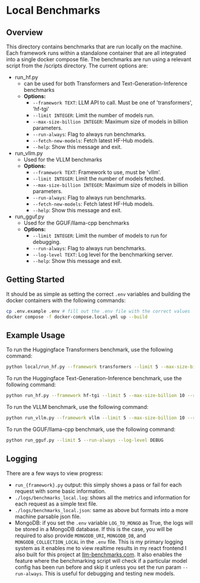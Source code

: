# Local Benchmarks

## Overview
This directory contains benchmarks that are run locally on the machine. Each framework runs within a standalone container that are all integrated into a single docker compose file. The benchmarks are run using a relevant script from the /scripts directory. The current options are:
- run_hf.py
    - can be used for both Transformers and Text-Generation-Inference benchmarks
    - **Options:**
        - `--framework TEXT`: LLM API to call. Must be one of 'transformers', 'hf-tgi'
        - `--limit INTEGER`: Limit the number of models run.
        - `--max-size-billion INTEGER`: Maximum size of models in billion parameters.
        - `--run-always`: Flag to always run benchmarks.
        - `--fetch-new-models`: Fetch latest HF-Hub models.
        - `--help`: Show this message and exit.
- run_vllm.py
    - Used for the VLLM benchmarks
    - **Options:**
        - `--framework TEXT`: Framework to use, must be 'vllm'.
        - `--limit INTEGER`: Limit the number of models fetched.
        - `--max-size-billion INTEGER`: Maximum size of models in billion parameters.
        - `--run-always`: Flag to always run benchmarks.
        - `--fetch-new-models`: Fetch latest HF-Hub models.
        - `--help`: Show this message and exit.
- run_gguf.py
    - Used for the GGUF/llama-cpp benchmarks
    - **Options:**
        - `--limit INTEGER`: Limit the number of models to run for debugging.
        - `--run-always`: Flag to always run benchmarks.
        - `--log-level TEXT`: Log level for the benchmarking server.
        - `--help`: Show this message and exit.


## Getting Started
It should be as simple as setting the correct `.env` variables and building the docker containers with the following commands:
```bash
cp .env.example .env # fill out the .env file with the correct values
docker compose -f docker-compose.local.yml up --build
```

## Example Usage

To run the Huggingface Transformers benchmark, use the following command:
```bash
python local/run_hf.py --framework transformers --limit 5 --max-size-billion 10 --run-always
```

To run the Huggingface Text-Generation-Inference benchmark, use the following command:
```bash
python run_hf.py --framework hf-tgi --limit 5 --max-size-billion 10 --run-always
```

To run the VLLM benchmark, use the following command:
```bash
python run_vllm.py --framework vllm --limit 5 --max-size-billion 10 --run-always
```

To run the GGUF/llama-cpp benchmark, use the following command:
```bash
python run_gguf.py --limit 5 --run-always --log-level DEBUG
```

## Logging
There are a few ways to view progress:
- `run_{framework}.py` output: this simply shows a pass or fail for each request with some basic information.
- `./logs/benchmarks_local.log`: shows all the metrics and information for each request as a simple text file.
- `./logs/benchmarks_local.json`: same as above but formats into a more machine parsable json file.
- MongoDB: if you set the `.env` variable `LOG_TO_MONGO` as True, the logs will be stored in a MongoDB database. If this is the case, you will be required to also provide `MONGODB_URI`, `MONGODB_DB`, and `MONGODB_COLLECTION_LOCAL` in the `.env` file. This is my primary logging system as it enables me to view realtime results in my react frontend I also built for this project at [llm-benchmarks.com](https://llm-benchmarks.com). It also enables the feature where the benchmarking script will check if a particular model config has been run before and skip it unless you set the run param `--run-always`. This is useful for debugging and testing new models.
